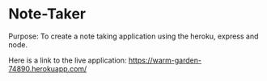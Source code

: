 # Note-Taker

Purpose: To create a note taking application using the heroku, express and node.

Here is a link to the live application: https://warm-garden-74890.herokuapp.com/
